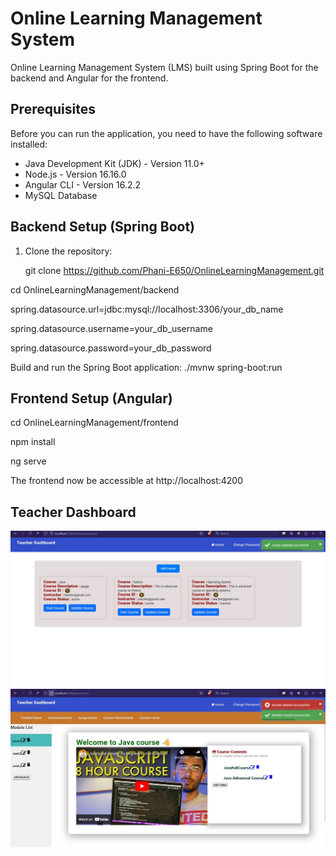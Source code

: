 # Online Learning Management System

Online Learning Management System (LMS) built using Spring Boot for the backend and Angular for the frontend.

## Prerequisites

Before you can run the application, you need to have the following software installed:

- Java Development Kit (JDK) - Version 11.0+
- Node.js - Version 16.16.0
- Angular CLI - Version 16.2.2
- MySQL Database

## Backend Setup (Spring Boot)

1. Clone the repository:
   
   git clone https://github.com/Phani-E650/OnlineLearningManagement.git

cd OnlineLearningManagement/backend

spring.datasource.url=jdbc:mysql://localhost:3306/your_db_name

spring.datasource.username=your_db_username

spring.datasource.password=your_db_password


Build and run the Spring Boot application:
./mvnw spring-boot:run


## Frontend Setup (Angular)

cd OnlineLearningManagement/frontend

npm install

ng serve

The frontend now be accessible at http://localhost:4200

<H2> Teacher Dashboard</H2>

![Teacher home page where teacher can add courses.](./Project_Images/Teacherhome.jpg)
![Couse page where all the details of course can accessed](./Project_Images/Coursehome.jpg)


